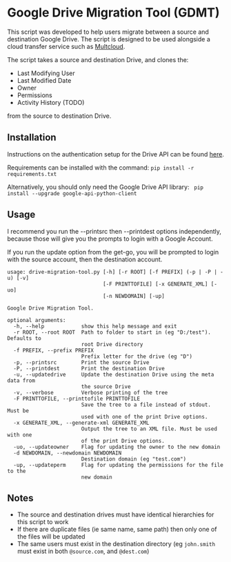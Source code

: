 # Google Drive Migration Tool (GDMT)

This script was developed to help users migrate between a source and destination
Google Drive. The script is designed to be used alongside a cloud transfer
service such as [Multcloud](https://www.multcloud.com/home).

The script takes a source and destination Drive, and clones the:
* Last Modifying User
* Last Modified Date
* Owner
* Permissions
* Activity History (TODO)

from the source to destination Drive.

## Installation
Instructions on the authentication setup for the Drive API can be found 
[here](https://developers.google.com/drive/v3/web/quickstart/python).

Requirements can be installed with the command:
` pip install -r requirements.txt `

Alternatively, you should only need the Google Drive API library:
` pip install --upgrade google-api-python-client`

## Usage
I recommend you run the --printsrc then --printdest options independently, because those will give you the prompts to login with a Google Account.

If you run the update option from the get-go, you will be prompted to login with the source account, then the destination account.

``` 
usage: drive-migration-tool.py [-h] [-r ROOT] [-f PREFIX] (-p | -P | -u) [-v]
                               [-F PRINTTOFILE] [-x GENERATE_XML] [-uo]
                               [-n NEWDOMAIN] [-up]

Google Drive Migration Tool.

optional arguments:
  -h, --help            show this help message and exit
  -r ROOT, --root ROOT  Path to folder to start in (eg "D:/test"). Defaults to
                        root Drive directory
  -f PREFIX, --prefix PREFIX
                        Prefix letter for the drive (eg "D")
  -p, --printsrc        Print the source Drive
  -P, --printdest       Print the destination Drive
  -u, --updatedrive     Update the destination Drive using the meta data from
                        the source Drive
  -v, --verbose         Verbose printing of the tree
  -F PRINTTOFILE, --printtofile PRINTTOFILE
                        Save the tree to a file instead of stdout. Must be
                        used with one of the print Drive options.
  -x GENERATE_XML, --generate-xml GENERATE_XML
                        Output the tree to an XML file. Must be used with one
                        of the print Drive options.
  -uo, --updateowner    Flag for updating the owner to the new domain
  -d NEWDOMAIN, --newdomain NEWDOMAIN
                        Destination domain (eg "test.com")
  -up, --updateperm     Flag for updating the permissions for the file to the
                        new domain
```

## Notes
* The source and destination drives must have identical hierarchies for this script to work
* If there are duplicate files (ie same name, same path) then only one of the files will be updated
* The same users must exist in the destination directory (eg `john.smith` must exist in both `@source.com`, and `@dest.com`)
